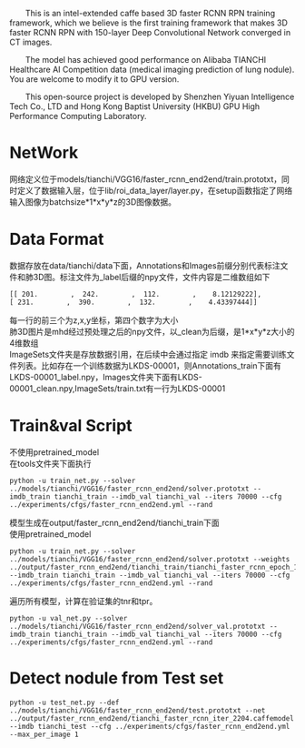 &emsp;&emsp;This is an intel-extended caffe based 3D faster RCNN RPN training framework, which we believe is the first training framework that makes 3D faster RCNN RPN with 150-layer Deep Convolutional Network converged in CT images.  

&emsp;&emsp;The model has achieved good performance on Alibaba TIANCHI Healthcare AI Competition data (medical imaging prediction of lung nodule). You are welcome to modify it to GPU version.  

&emsp;&emsp;This open-source project is developed by Shenzhen Yiyuan Intelligence Tech Co., LTD and Hong Kong Baptist University (HKBU) GPU High Performance Computing Laboratory.

# NetWork
网络定义位于models/tianchi/VGG16/faster_rcnn_end2end/train.prototxt，同时定义了数据输入层，位于lib/roi_data_layer/layer.py，在setup函数指定了网络输入图像为batchsize\*1\*x\*y\*z的3D图像数据。
# Data Format
数据存放在data/tianchi/data下面，Annotations和Images前缀分别代表标注文件和肺3D图。标注文件为_label后缀的npy文件，文件内容是二维数组如下
```
[[ 201.        ,  242.        ,  112.        ,    8.12129222],
[ 231.        ,  390.        ,  132.        ,    4.43397444]]
```
每一行的前三个为z,x,y坐标，第四个数字为大小<br>
肺3D图片是mhd经过预处理之后的npy文件，以_clean为后缀，是1\*x\*y\*z大小的4维数组<br>
ImageSets文件夹是存放数据引用，在后续中会通过指定 imdb 来指定需要训练文件列表。比如存在一个训练数据为LKDS-00001，则Annotations_train下面有LKDS-00001_label.npy，Images文件夹下面有LKDS-00001_clean.npy,ImageSets/train.txt有一行为LKDS-00001

# Train&val Script
不使用pretrained_model<br>
在tools文件夹下面执行
```
python -u train_net.py --solver ../models/tianchi/VGG16/faster_rcnn_end2end/solver.prototxt --imdb_train tianchi_train --imdb_val tianchi_val --iters 70000 --cfg ../experiments/cfgs/faster_rcnn_end2end.yml --rand
```
模型生成在output/faster_rcnn_end2end/tianchi_train下面<br>
使用pretrained_model
```
python -u train_net.py --solver ../models/tianchi/VGG16/faster_rcnn_end2end/solver.prototxt --weights ../output/faster_rcnn_end2end/tianchi_train/tianchi_faster_rcnn_epoch_1083.caffemodel --imdb_train tianchi_train --imdb_val tianchi_val --iters 70000 --cfg ../experiments/cfgs/faster_rcnn_end2end.yml --rand
```
遍历所有模型，计算在验证集的tnr和tpr。
```
python -u val_net.py --solver ../models/tianchi/VGG16/faster_rcnn_end2end/solver_val.prototxt --imdb_train tianchi_train --imdb_val tianchi_val --iters 70000 --cfg ../experiments/cfgs/faster_rcnn_end2end.yml --rand
```
# Detect nodule from Test set 
```
python -u test_net.py --def ../models/tianchi/VGG16/faster_rcnn_end2end/test.prototxt --net ../output/faster_rcnn_end2end/tianchi_faster_rcnn_iter_2204.caffemodel --imdb tianchi_test --cfg ../experiments/cfgs/faster_rcnn_end2end.yml --max_per_image 1
```
